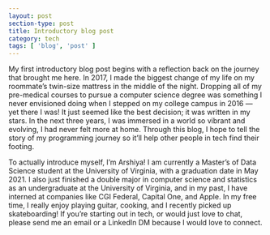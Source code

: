 ```yaml
---
layout: post
section-type: post
title: Introductory blog post
category: tech
tags: [ 'blog', 'post' ]
---
```


My first introductory blog post begins with a reflection back on the journey that brought me here. In 2017, I made the biggest change of my life on my roommate’s twin-size mattress in the middle of the night. Dropping all of my pre-medical courses to pursue a computer science degree was something I never envisioned doing when I stepped on my college campus in 2016 — yet there I was! It just seemed like the best decision; it was written in my stars. In the next three years, I was immersed in a world so vibrant and evolving, I had never felt more at home. Through this blog, I hope to tell the story of my programming journey so it’ll help other people in tech find their footing. 

To actually introduce myself, I’m Arshiya! I am currently a Master’s of Data Science student at the University of Virginia, with a graduation date in May 2021. I also just finished a double major in computer science and statistics as an undergraduate at the University of Virginia, and in my past, I have interned at companies like CGI Federal, Capital One, and Apple. In my free time, I really enjoy playing guitar, cooking, and I recently picked up skateboarding! If you’re starting out in tech, or would just love to chat, please send me an email or a LinkedIn DM because I would love to connect. 
